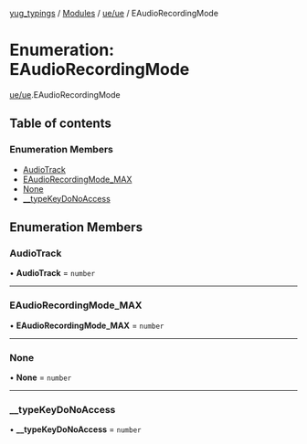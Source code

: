 [yug_typings](../README.md) / [Modules](../modules.md) / [ue/ue](../modules/ue_ue.md) / EAudioRecordingMode

# Enumeration: EAudioRecordingMode

[ue/ue](../modules/ue_ue.md).EAudioRecordingMode

## Table of contents

### Enumeration Members

- [AudioTrack](ue_ue.EAudioRecordingMode.md#audiotrack)
- [EAudioRecordingMode\_MAX](ue_ue.EAudioRecordingMode.md#eaudiorecordingmode_max)
- [None](ue_ue.EAudioRecordingMode.md#none)
- [\_\_typeKeyDoNoAccess](ue_ue.EAudioRecordingMode.md#__typekeydonoaccess)

## Enumeration Members

### AudioTrack

• **AudioTrack** = `number`

___

### EAudioRecordingMode\_MAX

• **EAudioRecordingMode\_MAX** = `number`

___

### None

• **None** = `number`

___

### \_\_typeKeyDoNoAccess

• **\_\_typeKeyDoNoAccess** = `number`
